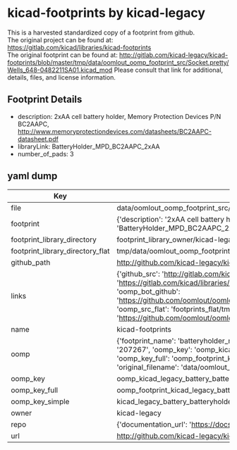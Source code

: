 # kicad-footprints by kicad-legacy  
This is a harvested standardized copy of a footprint from github.  
The original project can be found at:  
https://gitlab.com/kicad/libraries/kicad-footprints  
The original footprint can be found at:
http://gitlab.com/kicad-legacy/kicad-footprints/blob/master/tmp/data/oomlout_oomp_footprint_src/Socket.pretty/Wells_648-0482211SA01.kicad_mod
Please consult that link for additional, details, files, and license information.  
## Footprint Details
* description: 2xAA cell battery holder, Memory Protection Devices P/N BC2AAPC, http://www.memoryprotectiondevices.com/datasheets/BC2AAPC-datasheet.pdf  
* libraryLink: BatteryHolder_MPD_BC2AAPC_2xAA  
* number_of_pads: 3  
## yaml dump  
| Key | Value |  
| --- | --- |  
| file | data/oomlout_oomp_footprint_src/kicad-footprints/Battery.pretty/BatteryHolder_MPD_BC2AAPC_2xAA.kicad_mod |  
| footprint | {'description': '2xAA cell battery holder, Memory Protection Devices P/N BC2AAPC, http://www.memoryprotectiondevices.com/datasheets/BC2AAPC-datasheet.pdf', 'libraryLink': 'BatteryHolder_MPD_BC2AAPC_2xAA', 'number_of_pads': 3} |  
| footprint_library_directory | footprint_library_owner/kicad-legacy_kicad-footprints |  
| footprint_library_directory_flat | tmp/data/oomlout_oomp_footprint_src/footprints_flat/kicad_legacy_battery_batteryholder_mpd_bc2aapc_2xaa/working |  
| github_path | http://github.com/kicad-legacy/kicad-footprints/blob/master/tmp/data/oomlout_oomp_footprint_src/Battery.pretty/BatteryHolder_MPD_BC2AAPC_2xAA.kicad_mod |  
| links | {'github_src': 'http://gitlab.com/kicad-legacy/kicad-footprints/blob/master/tmp/data/oomlout_oomp_footprint_src/Socket.pretty/Wells_648-0482211SA01.kicad_mod', 'github_src_repo': 'https://gitlab.com/kicad/libraries/kicad-footprints', 'oomp_bot': 'tmp/data/oomlout_oomp_footprint_src/footprints/kicad_legacy_battery_batteryholder_mpd_bc2aapc_2xaa/working', 'oomp_bot_github': 'https://github.com/oomlout/oomlout_oomp_footprint_bot/tree/main/tmp/data/oomlout_oomp_footprint_src/footprints/kicad_legacy_battery_batteryholder_mpd_bc2aapc_2xaa/working', 'oomp_src_flat': 'footprints_flat/tmp/data/oomlout_oomp_footprint_src/footprints_flat/kicad_legacy_battery_batteryholder_mpd_bc2aapc_2xaa/working', 'oomp_src_flat_github': 'https://github.com/oomlout/oomlout_oomp_footprint_src/tree/main/tmp/data/oomlout_oomp_footprint_src/footprints_flat/kicad_legacy_battery_batteryholder_mpd_bc2aapc_2xaa/working'} |  
| name | kicad-footprints |  
| oomp | {'footprint_name': 'batteryholder_mpd_bc2aapc_2xaa', 'library_name': 'battery', 'md5': '207267e331b11f113466eece0d6803f9', 'md5_10': '207267e331', 'md5_5': '20726', 'md5_6': '207267', 'oomp_key': 'oomp_kicad_legacy_battery_batteryholder_mpd_bc2aapc_2xaa', 'oomp_key_extra': 'oomp_footprint_kicad_legacy_battery_batteryholder_mpd_bc2aapc_2xaa', 'oomp_key_full': 'oomp_footprint_kicad_legacy_battery_batteryholder_mpd_bc2aapc_2xaa_207267', 'oomp_key_simple': 'kicad_legacy_battery_batteryholder_mpd_bc2aapc_2xaa', 'original_filename': 'data/oomlout_oomp_footprint_src/kicad-footprints/Battery.pretty/BatteryHolder_MPD_BC2AAPC_2xAA.kicad_mod', 'owner_name': 'kicad_legacy'} |  
| oomp_key | oomp_kicad_legacy_battery_batteryholder_mpd_bc2aapc_2xaa |  
| oomp_key_full | oomp_footprint_kicad_legacy_battery_batteryholder_mpd_bc2aapc_2xaa |  
| oomp_key_simple | kicad_legacy_battery_batteryholder_mpd_bc2aapc_2xaa |  
| owner | kicad-legacy |  
| repo | {'documentation_url': 'https://docs.github.com/rest/repos/repos#get-a-repository', 'message': 'Not Found'} |  
| url | http://github.com/kicad-legacy/kicad-footprints |  

